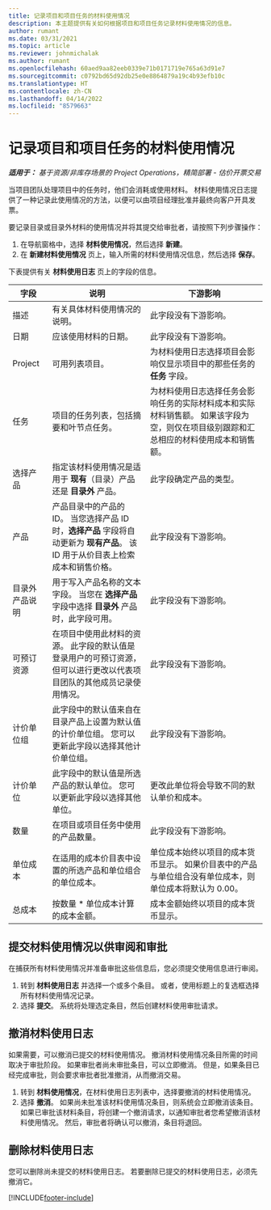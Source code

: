 ```yaml
---
title: 记录项目和项目任务的材料使用情况
description: 本主题提供有关如何根据项目和项目任务记录材料使用情况的信息。
author: rumant
ms.date: 03/31/2021
ms.topic: article
ms.reviewer: johnmichalak
ms.author: rumant
ms.openlocfilehash: 60aed9aa82eeb0339e71b0171719e765a63d91e7
ms.sourcegitcommit: c0792bd65d92db25e0e8864879a19c4b93efb10c
ms.translationtype: HT
ms.contentlocale: zh-CN
ms.lasthandoff: 04/14/2022
ms.locfileid: "8579663"
---
```

# <a name="record-material-usage-on-projects-and-project-tasks"></a>记录项目和项目任务的材料使用情况

_**适用于：** 基于资源/非库存场景的 Project Operations，精简部署 - 估价开票交易_

当项目团队处理项目中的任务时，他们会消耗或使用材料。 材料使用情况日志提供了一种记录此使用情况的方法，以便可以由项目经理批准并最终向客户开具发票。 

要记录目录或目录外材料的使用情况并将其提交给审批者，请按照下列步骤操作： 

1. 在导航窗格中，选择 **材料使用情况**，然后选择 **新建**。
2. 在 **新建材料使用情况** 页上，输入所需的材料使用情况信息，然后选择 **保存**。

下表提供有关 **材料使用日志** 页上的字段的信息。 

| **字段** | **说明** | **下游影响** |
| --- | --- | --- |
| 描述 | 有关具体材料使用情况的说明。 | 此字段没有下游影响。 |
| 日期 | 应该使用材料的日期。 | 此字段没有下游影响。 |
| Project | 可用列表项目。 | 为材料使用日志选择项目会影响仅显示项目中的那些任务的 **任务** 字段。 |
| 任务 | 项目的任务列表，包括摘要和叶节点任务。 | 为材料使用日志选择任务会影响任务的实际材料成本和实际材料销售额。 如果该字段为空，则仅在项目级别跟踪和汇总相应的材料使用成本和销售额。 |
| 选择产品 | 指定该材料使用情况是适用于 **现有**（目录）产品还是 **目录外** 产品。 | 此字段确定产品的类型。 |
| 产品 | 产品目录中的产品的 ID。 当您选择产品 ID 时，**选择产品** 字段将自动更新为 **现有产品**。 该 ID 用于从价目表上检索成本和销售价格。 | 此字段没有下游影响。 |
| 目录外产品说明 | 用于写入产品名称的文本字段。 当您在 **选择产品** 字段中选择 **目录外** 产品时，此字段可用。| 此字段没有下游影响。 |
| 可预订资源| 在项目中使用此材料的资源。 此字段的默认值是登录用户的可预订资源，但可以进行更改以代表项目团队的其他成员记录使用情况。 | 此字段没有下游影响。 |
| 计价单位组 | 此字段中的默认值来自在目录产品上设置为默认值的计价单位组。 您可以更新此字段以选择其他计价单位组。 | 此字段没有下游影响。 |
| 计价单位 | 此字段中的默认值是所选产品的默认单位。 您可以更新此字段以选择其他单位。 | 更改此单位将会导致不同的默认单价和成本。 |
| 数量 | 在项目或项目任务中使用的产品数量。 | 此字段没有下游影响。 |
| 单位成本 | 在适用的成本价目表中设置的所选产品和单位组合的单位成本。 | 单位成本始终以项目的成本货币显示。 如果价目表中的产品与单位组合没有单位成本，则单位成本将默认为 0.00。 |
| 总成本 | 按数量 \* 单位成本计算的成本金额。| 成本金额始终以项目的成本货币显示。 |


## <a name="submit-material-usage-for-review-and-approval"></a>提交材料使用情况以供审阅和审批 
在捕获所有材料使用情况并准备审批这些信息后，您必须提交使用信息进行审阅。

1. 转到 **材料使用日志** 并选择一个或多个条目。 或者，使用标题上的复选框选择所有材料使用情况记录。
2. 选择 **提交**。 系统将处理选定条目，然后创建材料使用审批请求。

## <a name="recall-a-material-usage-log"></a>撤消材料使用日志

如果需要，可以撤消已提交的材料使用情况。 撤消材料使用情况条目所需的时间取决于审批阶段。  如果审批者尚未审批条目，可以立即撤消。 但是，如果条目已经完成审批，则会要求审批者批准撤消，从而撤消交易。

1. 转到 **材料使用情况**，在材料使用日志列表中，选择要撤消的材料使用情况。
2. 选择 **撤消**。 如果尚未批准该材料使用情况条目，则系统会立即撤消该条目。 如果已审批该材料条目，将创建一个撤消请求，以通知审批者您希望撤消该材料使用情况。 然后，审批者将确认可以撤消，条目将退回。

## <a name="delete-a-material-usage-log"></a>删除材料使用日志

您可以删除尚未提交的材料使用日志。 若要删除已提交的材料使用日志，必须先撤消它。



[!INCLUDE[footer-include](../includes/footer-banner.md)]
